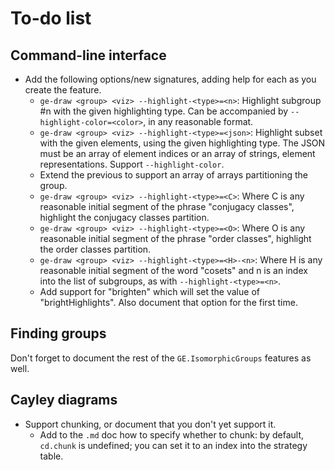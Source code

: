 
# To-do list

## Command-line interface

 * Add the following options/new signatures, adding help for each as
   you create the feature.
    * `ge-draw <group> <viz> --highlight-<type>=<n>`: Highlight
      subgroup #n with the given highlighting type.  Can be
      accompanied by `--highlight-color=<color>`, in any reasonable
      format.
    * `ge-draw <group> <viz> --highlight-<type>=<json>`: Highlight
      subset with the given elements, using the given highlighting
      type.  The JSON must be an array of element indices or an array
      of strings, element representations.  Support `--highlight-color`.
    * Extend the previous to support an array of arrays partitioning
      the group.
    * `ge-draw <group> <viz> --highlight-<type>=<C>`: Where C is any
      reasonable initial segment of the phrase "conjugacy classes",
      highlight the conjugacy classes partition.
    * `ge-draw <group> <viz> --highlight-<type>=<O>`: Where O is any
      reasonable initial segment of the phrase "order classes",
      highlight the order classes partition.
    * `ge-draw <group> <viz> --highlight-<type>=<H>-<n>`: Where H is any
      reasonable initial segment of the word "cosets" and n is an
      index into the list of subgroups, as with `--highlight-<type>=<n>`.
    * Add support for "brighten" which will set the value of
      "brightHighlights".  Also document that option for the first time.

## Finding groups

Don't forget to document the rest of the `GE.IsomorphicGroups` features
as well.

## Cayley diagrams

 * Support chunking, or document that you don't yet support it.
    * Add to the `.md` doc how to specify whether to chunk: by
      default, `cd.chunk` is undefined; you can set it to an index
      into the strategy table.
